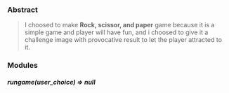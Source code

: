 ### Abstract
> I choosed to make **Rock, scissor, and paper** game because it is a simple game and player will have fun, and i choosed to give it a challenge image with provocative result to let the player attracted to it.

### Modules

##### rungame(user_choice) => null

